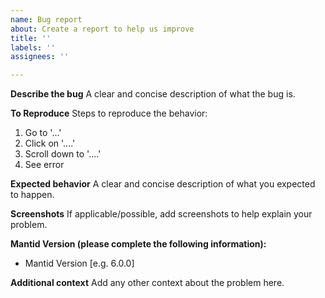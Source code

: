```yaml
---
name: Bug report
about: Create a report to help us improve
title: ''
labels: ''
assignees: ''

---
```


**Describe the bug**
A clear and concise description of what the bug is.

**To Reproduce**
Steps to reproduce the behavior:
1. Go to '...'
2. Click on '....'
3. Scroll down to '....'
4. See error

**Expected behavior**
A clear and concise description of what you expected to happen.

**Screenshots**
If applicable/possible, add screenshots to help explain your problem.

**Mantid Version (please complete the following information):**
 - Mantid Version [e.g. 6.0.0]

**Additional context**
Add any other context about the problem here.
